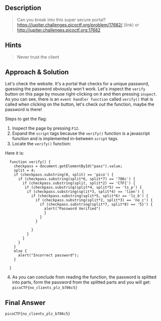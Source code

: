 ## Description

> Can you break into this super secure portal? https://jupiter.challenges.picoctf.org/problem/17682/ (link) or http://jupiter.challenges.picoctf.org:17682
 

## Hints

> Never trust the client


## Approach & Solution

Let's check the website. It's a portal that checks for a unique password, guessing the password obviously won't work.
Let's inspect the `verify` button on this page by mouse right-clicking on it and then pressing `inspect`. As you can see, there is an `event handler function` called `verify()` that is called when clicking on the button, let's check out the function, maybe the password is there!

Steps to get the flag:

1. Inspect the page by pressing `F12`.
2. Expand the `script` tags because the `verify()` function is a javascript function and is implemented in-between `script` tags.
3. Locate the `verify()` function:

Here it is:

```
  function verify() {
    checkpass = document.getElementById("pass").value;
    split = 4;
    if (checkpass.substring(0, split) == 'pico') {
      if (checkpass.substring(split*6, split*7) == '706c') {
        if (checkpass.substring(split, split*2) == 'CTF{') {
         if (checkpass.substring(split*4, split*5) == 'ts_p') {
          if (checkpass.substring(split*3, split*4) == 'lien') {
            if (checkpass.substring(split*5, split*6) == 'lz_b') {
              if (checkpass.substring(split*2, split*3) == 'no_c') {
                if (checkpass.substring(split*7, split*8) == '5}') {
                  alert("Password Verified")
                  }
                }
              }
      
            }
          }
        }
      }
    }
    else {
      alert("Incorrect password");
    }
    
  }
```

4. As you can conclude from reading the function, the password is splitted into parts, form the password from the splitted parts and you will get: `picoCTF{no_clients_plz_b706c5}`


## Final Answer

`picoCTF{no_clients_plz_b706c5}`
